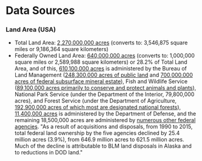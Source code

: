 # Data Sources

### Land Area (USA)

- Total Land Area: [2,270,000,000 acres](https://fas.org/sgp/crs/misc/R42346.pdf) (converts to: 3,546,875 square miles or 9,186,364 square kilometers)
- Federally Owned Land Area: [640,000,000 acres](https://fas.org/sgp/crs/misc/R42346.pdf) (converts to: 1,000,000 square miles or 2,589,988 square kilometers) or 28.2% of Total Land Area, and of this, [610,100,000 acres](https://fas.org/sgp/crs/misc/R42346.pdf) is administered by the Bureau of Land Management ([248,300,000 acres of public land](https://fas.org/sgp/crs/misc/R42346.pdf) and [700,000,000 acres of federal subsurface mineral estate](https://fas.org/sgp/crs/misc/R42346.pdf)), Fish and Wildlife Service ([89,100,000 acres primarily to conserve and protect animals and plants](https://fas.org/sgp/crs/misc/R42346.pdf)), National Park Service (under the Department of the Interior, 79,800,000 acres), and Forest Service (under the Department of Agriculture, [192,900,000 acres of which most are designated national forests](https://fas.org/sgp/crs/misc/R42346.pdf)), [11,400,000 acres](https://fas.org/sgp/crs/misc/R42346.pdf) is administered by the Department of Defense, and the remaining 18,500,000 acres are administered by [numerous other federal agencies](https://fas.org/sgp/crs/misc/R42346.pdf).  "As a result of acquisitions and disposals, from 1990 to 2015, total federal land ownership by the five agencies declined by 25.4 million acres (3.9%), from 646.9 million acres to 621.5 million acres. Much of the decline is attributable to BLM land disposals in Alaska and to reductions in DOD land."
